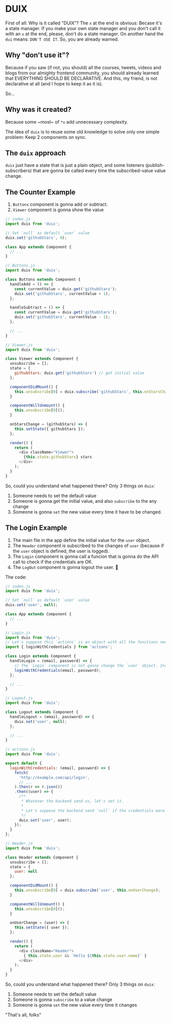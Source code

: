 # DUIX
First of all: Why is it called "DUIX"? The `x` at the end is obvious: Becase it's a state manager. If you make your own state manager and you don't call it with an `x` at the end, please, don't do a state manager. On another hand the `dui` means: `DON'T USE IT`. So, you are already warned.


## Why "don't use it"?
Because if you saw (if not, you should) all the courses, tweets, videos and blogs from our almighty frontend community, you should already learned that EVERYTHING SHOULD BE DECLARATIVE. And this, my friend, is not declarative at all (and I hope to keep it as it is).

So...

## Why was it created?
Because some ~most~ of `*x` add unnecessary complexity.

The idea of `duix` is to reuse some old knowledge to solve only one simple problem: Keep 2 components on sync.

## The `duix` approach
`duix` just have a state that is just a plain object, and some listeners (publish-subscribers) that are gonna be called every time the subscribed-value value change.

## The Counter Example
1. `Buttons` component is gonna add or subtract.
2. `Viewer` component is gonna show the value

```js
// index.js
import duix from 'duix';

// Set `null` as default `user` value
duix.set('githubStars', 0);

class App extends Component {
  // ...
}
```

```js
// Buttons.js
import duix from 'duix';

class Buttons extends Component {
  handleAdd = () => {
    const currentValue = duix.get('githubStars');
    duix.set('githubStars', currentValue + 1);
  };

  handleSubtract = () => {
    const currentValue = duix.get('githubStars');
    duix.set('githubStars', currentValue - 1);
  };

  // ...
}
```

```js
// Viewer.js
import duix from 'duix';

class Viewer extends Component {
  unsubscribe = [];
  state = {
    githubStars: duix.get('githubStars') // get initial value
  };

  componentDidMount() {
    this.unsubscribe[0] = duix.subscribe('githubStars', this.onStarsChange);
  }

  componentWillUnmount() {
    this.unsubscribe[0]();
  }

  onStarsChange = (githubStars) => {
    this.setState({ githubStars });
  };

  render() {
    return (
      <div className="Viewer">
        {this.state.githubStars} stars
      </div>
    );
  }
}
```

So, could you understand what happened there? Only 3 things on `duix`:
1. Someone needs to set the default value
2. Someone is gonna get the initial value, and also `subscribe` to the any change
4. Someone is gonna `set` the new value every time it have to be changed.

## The Login Example
1. The main file in the app define the initial value for the `user` object.
2. The `Header` component is subscribed to the changes of `user` (because if the `user` object is defined, the user is logged).
3. The `Login` component is gonna call a funcion that is gonna do the API call to check if the credentials are OK.
4. The `LogOut` component is gonna logout the user. :shrug:

The code:

```js
// index.js
import duix from 'duix';

// Set `null` as default `user` value
duix.set('user', null);

class App extends Component {
  // ...
}
```

```js
// Login.js
import duix from 'duix';
// Let's suppose this `actions` is an object with all the functions necessary to login an user
import { loginWithCredentials } from 'actions';

class Login extends Component {
  handleLogin = (email, password) => {
    // The `Login` component is not gonna change the `user` object. Instead, the `loginWithCredentials` is gonna do it.
    loginWithCredentials(email, password);
  };

  // ...
}
```

```js
// Logout.js
import duix from 'duix';

class Logout extends Component {
  handleLogout = (email, password) => {
    duix.set('user', null);
  };

  // ...
}
```

```js
// actions.js
import duix from 'duix';

export default {
  loginWithCredentials: (email, password) => {
    fetch(
      'http://example.com/api/login',
      // ...
    ).then(r => r.json())
    .then((user) => {
      /**
       * Whatever the backend send us, let's set it.
       *
       * Let's suppose the backend send `null` if the credentials were wrong, or the proper `user` object if the credentials were OK.
       */
      duix.set('user', user);
    });
  }
};
```

```js
// Header.js
import duix from 'duix';

class Header extends Component {
  unsubscribe = [];
  state = {
    user: null
  };

  componentDidMount() {
    this.unsubscribe[0] = duix.subscribe('user', this.onUserChange);
  }

  componentWillUnmount() {
    this.unsubscribe[0]();
  }

  onUserChange = (user) => {
    this.setState({ user });
  };

  render() {
    return (
      <div className="Header">
        { this.state.user && `Hello ${this.state.user.name}` }
      </div>
    );
  }
}
```

So, could you understand what happened there? Only 3 things on `duix`:
1. Someone needs to set the default value
2. Someone is gonna `subscribe` to a value change
3. Someone is gonna `set` the new value every time it changes


"That's all, folks"
